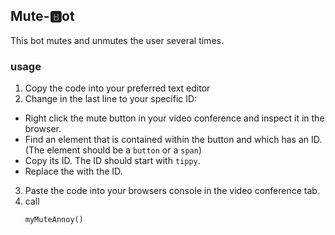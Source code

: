 ## Mute-🅱️ot

This bot mutes and unmutes the user several times.

### usage
1. Copy the code into your preferred text editor
2. Change  in the last line to your specific ID:<br>
- Right click the mute button in your video conference and inspect it in the browser.
- Find an element that is contained within the button and which has an ID. (The element should be a `button` or a `span`)
- Copy its ID. The ID should start with `tippy`.
- Replace the <YOUR MUTE ID HERE> with the ID.
3. Paste the code into your browsers console in the video conference tab.
4. call <pre>`myMuteAnnoy()`</pre>
